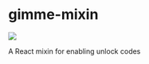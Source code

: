 # gimme-mixin

<img src="https://api.travis-ci.org/n3dst4/gimme-mixin.svg" />

A React mixin for enabling unlock codes
